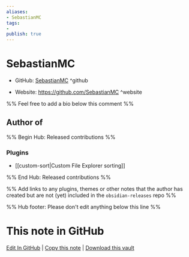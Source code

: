```yaml
---
aliases:
- SebastianMC
tags:
- 
publish: true
---
```


# SebastianMC

- GitHub: [SebastianMC](https://github.com/SebastianMC/) ^github
<!-- - Discord: `@` ^discord-->
- Website: <https://github.com/SebastianMC> ^website
<!-- - [[Publish sites|Publish site]]: <https://> ^publish-->

%% Feel free to add a bio below this comment %%


## Author of

%% Begin Hub: Released contributions %%
### Plugins
- [[custom-sort|Custom File Explorer sorting]]

%% End Hub: Released contributions %%

%% Add links to any plugins, themes or other notes that the author has created but are not (yet) included in the `obsidian-releases` repo %%

<!--
### Unlisted plugins
-->

<!--
### Others
-->

<!--
## Sponsor this author
-->

<!-- - [[GitHub sponsors]]: [Sponsor @SebastianMC on GitHub Sponsors](https://github.com/sponsors/SebastianMC) ^github-sponsor-->
<!-- - [[Buy me a coffee]]: <https://> ^buy-me-a-coffee-->
<!-- - [[PayPal]]: <https://> ^paypal-->
<!-- - [[Patreon]]: <https://> ^patreon-->

<!--
## Follow this author
-->

<!-- - [[YouTube Channels|On YouTube]]: <https://> ^youtube-->
<!-- - Twitter: <https://> ^twitter-->
<!-- - ... -->

%% Hub footer: Please don't edit anything below this line %%

# This note in GitHub

<span class="git-footer">[Edit In GitHub](https://github.dev/obsidian-community/obsidian-hub/blob/main/01%20-%20Community/People/SebastianMC.md "git-hub-edit-note") | [Copy this note](https://raw.githubusercontent.com/obsidian-community/obsidian-hub/main/01%20-%20Community/People/SebastianMC.md "git-hub-copy-note") | [Download this vault](https://github.com/obsidian-community/obsidian-hub/archive/refs/heads/main.zip "git-hub-download-vault") </span>
